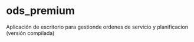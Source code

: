 # ods_premium
Aplicación de escritorio para gestionde ordenes de servicio y planificacion (versión compilada)

